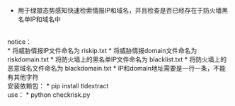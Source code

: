 * 用于绿盟态势感知快速检索情报IP和域名，并且检查是否已经存在于防火墙黑名单IP和域名中
<br>
notice：<br>
* 将威胁情报IP文件命名为 riskip.txt  
* 将威胁情报domain文件命名为 riskdomain.txt  
* 将防火墙上的黑名单IP文件命名为 blacklist.txt  
* 将防火墙上的恶意域名文件命名为 blackdomain.txt  
* IP和domain地址需要是一行一条，不能有其他字符  
<br>
安装依赖包：
* pip install tldextract  
<br>
use：  
* python checkrisk.py  

